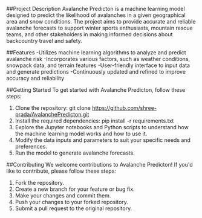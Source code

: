 ##Project Description
Avalanche Predicton is a machine learning model designed to predict the likelihood of avalanches in a given geographical area and snow conditions. The project aims to provide accurate and reliable avalanche forecasts to support winter sports enthusiasts, mountain rescue teams, and other stakeholders in making informed decisions about backcountry travel and safety.

##Features
-Utilizes machine learning algorithms to analyze and predict avalanche risk
-Incorporates various factors, such as weather conditions, snowpack data, and terrain features
-User-friendly interface to input data and generate predictions
-Continuously updated and refined to improve accuracy and reliability

##Getting Started
To get started with Avalanche Predicton, follow these steps:

1. Clone the repository: git clone https://github.com/shree-prada/AvalanchePredicton.git
2. Install the required dependencies: pip install -r requirements.txt
3. Explore the Jupyter notebooks and Python scripts to understand how the machine learning model works and how to use it.
4. Modify the data inputs and parameters to suit your specific needs and preferences.
5. Run the model to generate avalanche forecasts.

##Contributing
We welcome contributions to Avalanche Predicton! If you'd like to contribute, please follow these steps:

1. Fork the repository.
2. Create a new branch for your feature or bug fix.
3. Make your changes and commit them.
4. Push your changes to your forked repository.
5. Submit a pull request to the original repository.
